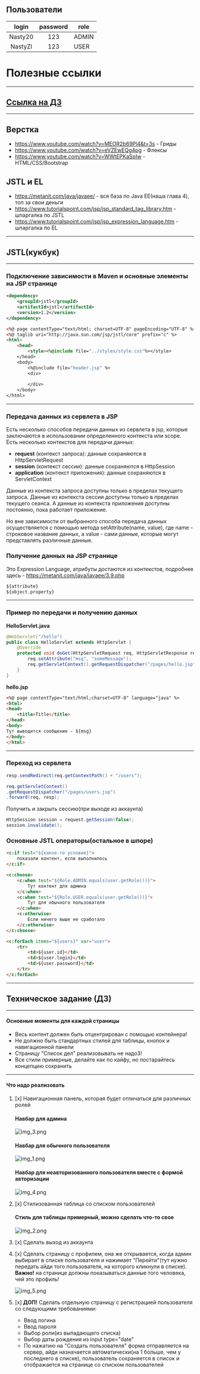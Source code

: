 ## Пользователи

|  login  | password | role  |
|:-------:|:--------:|-------|
| Nasty20 |   123    | ADMIN |
| NastyZl |   123    | USER  | 



# Полезные ссылки

----
## [Ссылка на ДЗ](#техническое-задание-дз)
____
## Верстка
+ https://www.youtube.com/watch?v=MEOR2b69Pl4&t=3s - Гриды
+ https://www.youtube.com/watch?v=eVZEwEQg4pg - Флексы
+ https://www.youtube.com/watch?v=WWtEPKaSpIw - HTML/CSS/Bootstrap
## JSTL и EL
+ https://metanit.com/java/javaee/ - вся база по Java EE(наша глава 4), топ за свои деньги
+ https://www.tutorialspoint.com/jsp/jsp_standard_tag_library.htm - шпаргалка по JSTL
+ https://www.tutorialspoint.com/jsp/jsp_expression_language.htm - шпаргалка по EL

----

## JSTL(кукбук)

----
### Подключение зависимости в Maven и основные элементы на JSP странице
```xml
<dependency>
    <groupId>jstl</groupId>
    <artifactId>jstl</artifactId>
    <version>1.2</version>
</dependency>
```

```html
<%@ page contentType="text/html; charset=UTF-8" pageEncoding="UTF-8" %>
<%@ taglib uri="http://java.sun.com/jsp/jstl/core" prefix="c" %>
<html>
    <head>
        <style><%@include file="../styles/style.css"%></style>
    </head>
    <body>
        <%@include file="header.jsp" %>
        <div>
            
        </div>
    </body>
</html>
```

----

### Передача данных из сервлета в JSP

Есть несколько способов передачи данных из сервлета в jsp, которые заключаются в использовании определенного контекста или scope. Есть несколько контекстов для передачи данных:

* **request** (контекст запроса): данные сохраняются в HttpServletRequest
* **session** (контекст сессии): данные сохраняются в HttpSession
* **application** (контекст приложения): данные сохраняются в ServletContext

Данные из контекста запроса доступны только в пределах текущего запроса. Данные из контекста сессии доступны только в пределах текущего сеанса. А данные из контекста приложения доступны постоянно, пока работает приложение.

Но вне зависимости от выбранного способа передача данных осуществляется с помощью метода setAttribute(name, value), где name - строковое название данных, а value - сами данные, которые могут представлять различные данные.

### Получение данных на JSP странице
Это Expression Language, атрибуты достаются из контекстов, подробнее здесь - https://metanit.com/java/javaee/3.9.php

```html
${attribute}
${object.property}
```

----

### Пример по передачи и получению данных

**HelloServlet.java**
```java
@WebServlet("/hello")
public class HelloServlet extends HttpServlet {
    @Override
    protected void doGet(HttpServletRequest req, HttpServletResponse resp) throws ServletException, IOException {
        req.setAttribute("msg", "someMessage");
        req.getServletContext().getRequestDispatcher("/pages/hello.jsp").forward(req, resp);
    }
}
```

**hello.jsp**
```html
<%@ page contentType="text/html;charset=UTF-8" language="java" %>
<html>
<head>
    <title>Title</title>
</head>
<body>
Тут выводится сообщение - ${msg}
</body>
</html>
```

----

### Переход из сервлета

```java
resp.sendRedirect(req.getContextPath() + "/users");

req.getServletContext()
.getRequestDispatcher("/pages/users.jsp")
.forward(req, resp);
```


Получить и закрыть сессию(при выходе из аккаунта)
```java
HttpSession session = request.getSession(false);
session.invalidate();
```

### Основные JSTL операторы(остальное в шпоре)

```html
<c:if test="${какое-то условие}">
    показали контент, если выполнилось
</c:if>
```

```html
<c:choose>
    <c:when test="${Role.ADMIN.equals(user.getRole())}">
        Тут контент для админа
    </c:when>
    <c:when test="${Role.USER.equals(user.getRole())}">
        Тут для обычного пользователя
    </c:when>
    <c:otherwise>
        Если ничего выше не сработало
    </c:otherwise>
</c:choose>
```

```html
<c:forEach items="${users}" var="user">
    <tr>
        <td>${user.id}</td>
        <td>${user.login}</td>
        <td>${user.password}</td>
    </tr>
</c:forEach>
```

----
## Техническое задание (ДЗ)

----

#### Основные моменты для каждой страницы
* Весь контент должен быть отцентрирован с помощью контейнера!
* Не должно быть стандартных стилей для таблицы, кнопок и навигационной панели
* Страницу "Список дел" реализовывать не надо3!
* Все стили примерные, делайте как по кайфу, но постарайтесь концепцию сохранить

----

#### Что надо реализовать
1. [x] Навигационная панель, которая будет отличаться для различных ролей

    #### Навбар для админа
    ![img_3.png](assets/img_3.png)
    #### Навбар для обычного пользователя
    ![img_1.png](assets/img_1.png)
    #### Навбар для неавторизованного пользователя вместе с формой авторизации
    ![img_4.png](assets/img_4.png)

2. [x] Стилизованная таблица со списком пользователей
    #### Стиль для таблицы примерный, можно сделать что-то свое
   ![img_2.png](assets/img_2.png)
3. [x] Сделать выход из аккаунта
4. [x] Сделать страницу с профилем, она же открывается, когда админ выбирает в списке пользователя и нажимает "Перейти"(тут нужно передать айди того пользователя, на которого кликнули в списке).<br/> **Важно!** на странице должны показываться данные того человека, чей это профиль!

    ![img_5.png](assets/img_5.png) 
5. [x] **ДОП!** Сделать отдельную страницу с регистрацией пользователя со следующими требованиями:
   - Ввод логина
   - Ввод пароля
   - Выбор роли(из выпадающего списка)
   - Выбор даты рождения из input type="date"
   - По нажатию на "Создать пользователя" форма отправляется на сервер, айди назначается автоматически(на 1 больше, чем у последнего в списке), пользователь сохраняется в список и отображается на странице со списком пользователей





